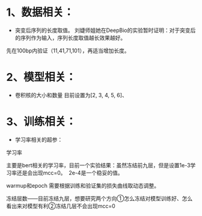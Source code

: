 # 1、数据相关：

- 突变后序列的长度取值。
刘婕师姐她在DeepBio的实验暂时证明：对于突变后的序列作为输入，序列长度取值越长效果越好。

先在100bp内验证（11,41,71,101），再适当增加长度。
  

# 2、模型相关：

- 卷积核的大小和数量
目前设置为[2, 3, 4, 5, 6]、
  

# 3、训练相关：

- 学习率相关的超参：

学习率

主要是bert相关的学习率，目前一个实验结果：虽然冻结前九层，但是设置1e-3学习率还是会出现mcc=0。  2e-4是一个稳妥的值。

warmup和epoch
需要根据训练和验证集的损失曲线取动态调整。


冻结层数——目前冻结九层，想要研究两个方向①怎么冻结对模型训练好、怎么看出来对模型有利②冻结几层不会出现mcc=0